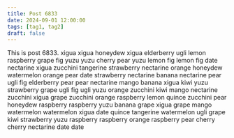 ```yaml
---
title: Post 6833
date: 2024-09-01 12:00:00
tags: [tag1, tag2]
draft: false
---
```

This is post 6833.
xigua
xigua
honeydew
xigua
elderberry
ugli
lemon
raspberry
grape
fig
yuzu
yuzu
cherry
pear
yuzu
lemon
fig
lemon
fig
date
nectarine
xigua
zucchini
tangerine
strawberry
nectarine
orange
honeydew
watermelon
orange
pear
date
strawberry
nectarine
banana
nectarine
pear
ugli
fig
elderberry
pear
pear
nectarine
mango
banana
xigua
kiwi
yuzu
strawberry
grape
ugli
fig
ugli
yuzu
orange
zucchini
kiwi
mango
nectarine
zucchini
xigua
grape
zucchini
orange
raspberry
lemon
quince
zucchini
pear
honeydew
raspberry
raspberry
yuzu
banana
grape
xigua
grape
mango
watermelon
watermelon
xigua
date
quince
tangerine
watermelon
ugli
grape
kiwi
strawberry
yuzu
raspberry
raspberry
orange
raspberry
pear
cherry
cherry
nectarine
date
date

